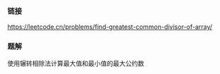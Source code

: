 ### 链接
https://leetcode.cn/problems/find-greatest-common-divisor-of-array/

### 题解
使用辗转相除法计算最大值和最小值的最大公约数
